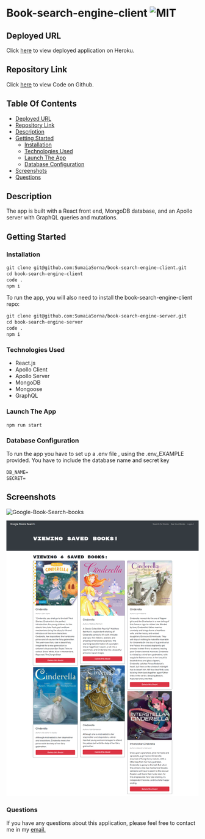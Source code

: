 # Book-search-engine-client ![MIT](https://img.shields.io/static/v1?label=MIT&message=License&color=green)

## Deployed URL

Click [here](https://secure-coast-73388.herokuapp.com/) to view deployed application on Heroku.

## Repository Link

Click [here](https://github.com/SumaiaSorna/book-search-engine-client/tree/dev) to view Code on Github.

## Table Of Contents

- [Deployed URL](#deployed-url)
- [Repository Link](#repository-link)
- [Description](#description)
- [Getting Started](#getting-started)
  - [Installation](#installation)
  - [Technologies Used](#technologies-used)
  - [Launch The App](#launch-the-app)
  - [Database Configuration](#database-configuration)
- [Screenshots](#screenshots)
- [Questions](#questions)

## Description

The app is built with a React front end, MongoDB database, and an Apollo server with GraphQL queries and mutations.

## Getting Started

### Installation

```
git clone git@github.com:SumaiaSorna/book-search-engine-client.git
cd book-search-engine-client
code .
npm i
```

To run the app, you will also need to install the book-search-engine-client repo:

```
git clone git@github.com:SumaiaSorna/book-search-engine-server.git
cd book-search-engine-server
code .
npm i
```

### Technologies Used

- React.js
- Apollo Client
- Apollo Server
- MongoDB
- Mongoose
- GraphQL

### Launch The App

```
npm run start
```

### Database Configuration

To run the app you have to set up a .env file , using the .env_EXAMPLE provided. You have to include the database name and secret key

```
DB_NAME=
SECRET=
```

## Screenshots

![Google-Book-Search-books](./public/assets/screenshots/Google-Book-Search-books.png)

![Google-Book-Search-saved-books](./public/assets/screenshots/Google-Book-Search-saved-books.png)

### Questions

If you have any questions about this application, please feel free to contact me in my <a href="mailto:sorna.sumaia@gmail.com">email.</a>
